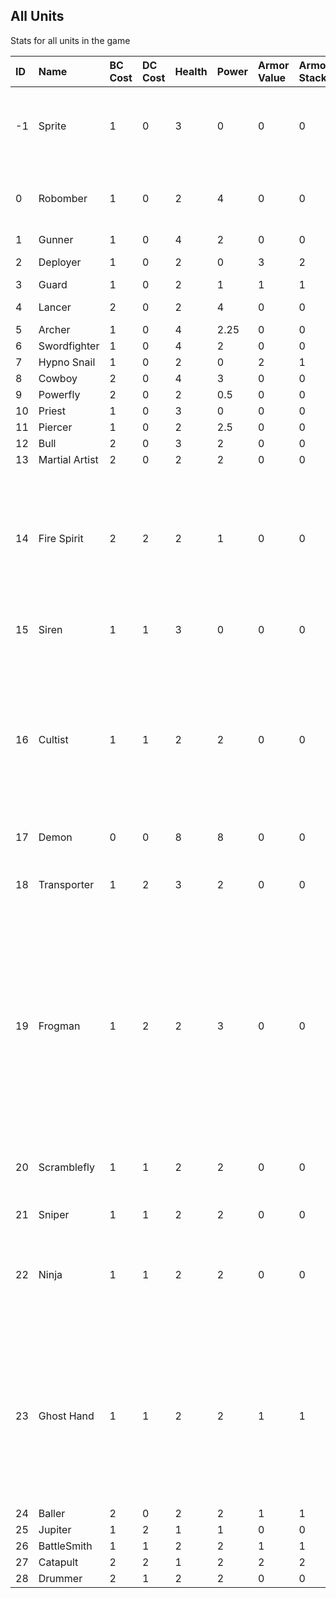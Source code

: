 
## All Units
Stats for all units in the game

| ID | Name           | BC Cost | DC Cost | Health | Power | Armor Value | Armor Stacks | Armor Pen | Armor Shaving | Description                                                                                                                                                          |
|:---|:---------------|:--------|:--------|:-------|:------|:------------|:-------------|:----------|:--------------|:---------------------------------------------------------------------------------------------------------------------------------------------------------------------|
| -1 | Sprite         | 1       | 0       | 3      | 0     | 0           | 0            | 0         | 1             | Grants resources at the end of turn when on resource tiles.                                                                                                          |
| 0  | Robomber       | 1       | 0       | 2      | 4     | 0           | 0            | 0         | 1             | Explosive: Attack hits all adjacent squares and kills itself.                                                                                                        |
| 1  | Gunner         | 1       | 0       | 4      | 2     | 0           | 0            | 1         | 1             |                                                                                                                                                                      |
| 2  | Deployer       | 1       | 0       | 2      | 0     | 3           | 2            | 0         | 1             | Blocks spaces.                                                                                                                                                       |
| 3  | Guard          | 1       | 0       | 2      | 1     | 1           | 1            | 0         | 1             |                                                                                                                                                                      |
| 4  | Lancer         | 2       | 0       | 2      | 4     | 0           | 0            | 1         | 1             | Hops a space.                                                                                                                                                        |
| 5  | Archer         | 1       | 0       | 4      | 2.25  | 0           | 0            | 0         | 1             |                                                                                                                                                                      |
| 6  | Swordfighter   | 1       | 0       | 4      | 2     | 0           | 0            | 0         | 1             |                                                                                                                                                                      |
| 7  | Hypno Snail    | 1       | 0       | 2      | 0     | 2           | 1            | 0         | 1             |                                                                                                                                                                      |
| 8  | Cowboy         | 2       | 0       | 4      | 3     | 0           | 0            | 0         | 1             |                                                                                                                                                                      |
| 9  | Powerfly       | 2       | 0       | 2      | 0.5   | 0           | 0            | 0         | 1             |                                                                                                                                                                      |
| 10 | Priest         | 1       | 0       | 3      | 0     | 0           | 0            | 0         | 1             |                                                                                                                                                                      |
| 11 | Piercer        | 1       | 0       | 2      | 2.5   | 0           | 0            | 0         | 1             |                                                                                                                                                                      |
| 12 | Bull           | 2       | 0       | 3      | 2     | 0           | 0            | 0         | 1             |                                                                                                                                                                      |
| 13 | Martial Artist | 2       | 0       | 2      | 2     | 0           | 0            | 0         | 1             |                                                                                                                                                                      |
| 14 | Fire Spirit    | 2       | 2       | 2      | 1     | 0           | 0            | 0         | 1             | Mindmelter - Burn all off-balanced opponents for 4 turns, with damage equal to the power of the unit.                                                                |
| 15 | Siren          | 1       | 1       | 3      | 0     | 0           | 0            | 0         | 1             | Prevents attacks in its range.                                                                                                                                       |
| 16 | Cultist        | 1       | 1       | 2      | 2     | 0           | 0            | 0         | 1             | Forming a 3 tile triangle will sacrifice the unit in the center along with all of the cultists; instantly killing all units and summoning a demon in the center.     |
| 17 | Demon          | 0       | 0       | 8      | 8     | 0           | 0            | 0         | 1             |                                                                                                                                                                      |
| 18 | Transporter    | 1       | 2       | 3      | 2     | 0           | 0            | 0         | 1             | Teleswap - Swap places with any off-balanced unit.                                                                                                                   |
| 19 | Frogman        | 1       | 2       | 2      | 3     | 0           | 0            | 0         | 1             | • Gain infinite movement actions during counter phase. • Does not spawn with movement action. • Can only move if it is leapfrogging over another unit.               |
| 20 | Scramblefly    | 1       | 1       | 2      | 2     | 0           | 0            | 0         | 1             | All units in it's targeting range are scrambled at the end of the turn.                                                                                              |
| 21 | Sniper         | 1       | 1       | 2      | 2     | 0           | 0            | 1         | 1             |                                                                                                                                                                      |
| 22 | Ninja          | 1       | 1       | 2      | 2     | 0           | 0            | 0         | 1             | Doubled power during counter phase (after the counter phase bonus).                                                                                                  |
| 23 | Ghost Hand     | 1       | 1       | 2      | 2     | 1           | 1            | 0         | 1             | Omni action: Attach to an overlapping unit. Until an action is used by the unit or until the end of the turn (whichever comes first) it moves along with Ghost Hand. |
| 24 | Baller         | 2       | 0       | 2      | 2     | 1           | 1            | 0         | 1             |                                                                                                                                                                      |
| 25 | Jupiter        | 1       | 2       | 1      | 1     | 0           | 0            | 0         | 1             |                                                                                                                                                                      |
| 26 | BattleSmith    | 1       | 1       | 2      | 2     | 1           | 1            | 0         | 1             |                                                                                                                                                                      |
| 27 | Catapult       | 2       | 2       | 1      | 2     | 2           | 2            | 0         | 1             |                                                                                                                                                                      |
| 28 | Drummer        | 2       | 1       | 2      | 2     | 0           | 0            | 0         | 1             |                                                                                                                                                                      |